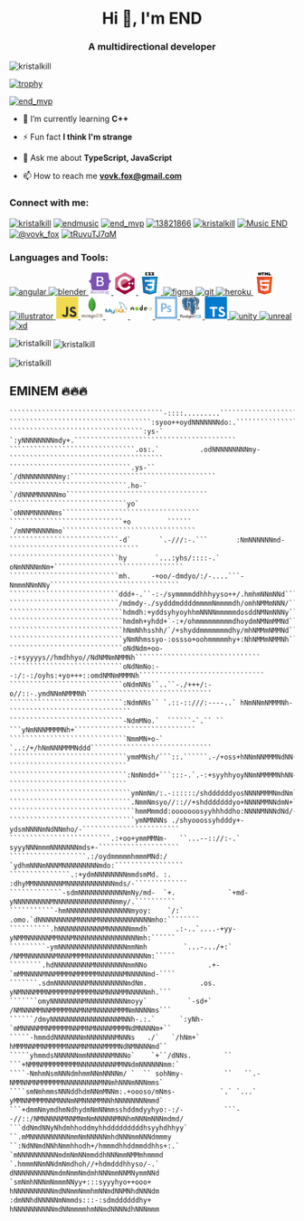 <h1 align="center">Hi 👋, I'm END</h1>
<h3 align="center">A multidirectional developer</h3>

<p align="left"> <img src="https://komarev.com/ghpvc/?username=kristalkill&label=Profile%20views&color=0e75b6&style=flat" alt="kristalkill" /> </p>

[![trophy](https://github-profile-trophy.vercel.app/?username=ryo-ma&theme=onedark)](https://github.com/ryo-ma/github-profile-trophy)

<p align="left"> <a href="https://twitter.com/end_mvp" target="blank"><img src="https://img.shields.io/twitter/follow/end_mvp?logo=twitter&style=for-the-badge" alt="end_mvp" /></a> </p>

- 🌱 I’m currently learning **C++**

- ⚡ Fun fact **I think I'm strange**

- 💬 Ask me about **TypeScript, JavaScript**

- 📫 How to reach me **vovk.fox@gmail.com**

<h3 align="left">Connect with me:</h3>
<p align="left">
<a href="https://codepen.io/kristalkill" target="blank"><img align="center" src="https://raw.githubusercontent.com/rahuldkjain/github-profile-readme-generator/master/src/images/icons/Social/codepen.svg" alt="kristalkill" height="30" width="40" /></a>
<a href="https://dev.to/endmusic" target="blank"><img align="center" src="https://raw.githubusercontent.com/rahuldkjain/github-profile-readme-generator/master/src/images/icons/Social/devto.svg" alt="endmusic" height="30" width="40" /></a>
<a href="https://twitter.com/end_mvp" target="blank"><img align="center" src="https://raw.githubusercontent.com/rahuldkjain/github-profile-readme-generator/master/src/images/icons/Social/twitter.svg" alt="end_mvp" height="30" width="40" /></a>
<a href="https://stackoverflow.com/users/13821866" target="blank"><img align="center" src="https://raw.githubusercontent.com/rahuldkjain/github-profile-readme-generator/master/src/images/icons/Social/stack-overflow.svg" alt="13821866" height="30" width="40" /></a>
<a href="https://codesandbox.com/kristalkill" target="blank"><img align="center" src="https://raw.githubusercontent.com/rahuldkjain/github-profile-readme-generator/master/src/images/icons/Social/codesandbox.svg" alt="kristalkill" height="30" width="40" /></a>
<a href="https://www.youtube.com/channel/uc-r7fefpkluk-rlwawlqfow/" target="blank"><img align="center" src="https://raw.githubusercontent.com/rahuldkjain/github-profile-readme-generator/master/src/images/icons/Social/youtube.svg" alt="Music END" height="30" width="40" /></a>
<a href="https://www.hackerearth.com/@vovk_fox" target="blank"><img align="center" src="https://raw.githubusercontent.com/rahuldkjain/github-profile-readme-generator/master/src/images/icons/Social/hackerearth.svg" alt="@vovk_fox" height="30" width="40" /></a>
<a href="https://discord.gg/tRuvuTJ7qM" target="blank"><img align="center" src="https://raw.githubusercontent.com/rahuldkjain/github-profile-readme-generator/master/src/images/icons/Social/discord.svg" alt="tRuvuTJ7qM" height="30" width="40" /></a>
</p>

<h3 align="left">Languages and Tools:</h3>
<p align="left"> <a href="https://angular.io" target="_blank" rel="noreferrer"> <img src="https://angular.io/assets/images/logos/angular/angular.svg" alt="angular" width="40" height="40"/> </a> <a href="https://www.blender.org/" target="_blank" rel="noreferrer"> <img src="https://download.blender.org/branding/community/blender_community_badge_white.svg" alt="blender" width="40" height="40"/> </a> <a href="https://getbootstrap.com" target="_blank" rel="noreferrer"> <img src="https://raw.githubusercontent.com/devicons/devicon/master/icons/bootstrap/bootstrap-plain-wordmark.svg" alt="bootstrap" width="40" height="40"/> </a> <a href="https://www.w3schools.com/cpp/" target="_blank" rel="noreferrer"> <img src="https://raw.githubusercontent.com/devicons/devicon/master/icons/cplusplus/cplusplus-original.svg" alt="cplusplus" width="40" height="40"/> </a> <a href="https://www.w3schools.com/css/" target="_blank" rel="noreferrer"> <img src="https://raw.githubusercontent.com/devicons/devicon/master/icons/css3/css3-original-wordmark.svg" alt="css3" width="40" height="40"/> </a> <a href="https://www.figma.com/" target="_blank" rel="noreferrer"> <img src="https://www.vectorlogo.zone/logos/figma/figma-icon.svg" alt="figma" width="40" height="40"/> </a> <a href="https://git-scm.com/" target="_blank" rel="noreferrer"> <img src="https://www.vectorlogo.zone/logos/git-scm/git-scm-icon.svg" alt="git" width="40" height="40"/> </a> <a href="https://heroku.com" target="_blank" rel="noreferrer"> <img src="https://www.vectorlogo.zone/logos/heroku/heroku-icon.svg" alt="heroku" width="40" height="40"/> </a> <a href="https://www.w3.org/html/" target="_blank" rel="noreferrer"> <img src="https://raw.githubusercontent.com/devicons/devicon/master/icons/html5/html5-original-wordmark.svg" alt="html5" width="40" height="40"/> </a> <a href="https://www.adobe.com/in/products/illustrator.html" target="_blank" rel="noreferrer"> <img src="https://www.vectorlogo.zone/logos/adobe_illustrator/adobe_illustrator-icon.svg" alt="illustrator" width="40" height="40"/> </a> <a href="https://developer.mozilla.org/en-US/docs/Web/JavaScript" target="_blank" rel="noreferrer"> <img src="https://raw.githubusercontent.com/devicons/devicon/master/icons/javascript/javascript-original.svg" alt="javascript" width="40" height="40"/> </a> <a href="https://www.mongodb.com/" target="_blank" rel="noreferrer"> <img src="https://raw.githubusercontent.com/devicons/devicon/master/icons/mongodb/mongodb-original-wordmark.svg" alt="mongodb" width="40" height="40"/> </a> <a href="https://www.mysql.com/" target="_blank" rel="noreferrer"> <img src="https://raw.githubusercontent.com/devicons/devicon/master/icons/mysql/mysql-original-wordmark.svg" alt="mysql" width="40" height="40"/> </a> <a href="https://nodejs.org" target="_blank" rel="noreferrer"> <img src="https://raw.githubusercontent.com/devicons/devicon/master/icons/nodejs/nodejs-original-wordmark.svg" alt="nodejs" width="40" height="40"/> </a> <a href="https://www.photoshop.com/en" target="_blank" rel="noreferrer"> <img src="https://raw.githubusercontent.com/devicons/devicon/master/icons/photoshop/photoshop-line.svg" alt="photoshop" width="40" height="40"/> </a> <a href="https://www.postgresql.org" target="_blank" rel="noreferrer"> <img src="https://raw.githubusercontent.com/devicons/devicon/master/icons/postgresql/postgresql-original-wordmark.svg" alt="postgresql" width="40" height="40"/> </a> <a href="https://www.typescriptlang.org/" target="_blank" rel="noreferrer"> <img src="https://raw.githubusercontent.com/devicons/devicon/master/icons/typescript/typescript-original.svg" alt="typescript" width="40" height="40"/> </a> <a href="https://unity.com/" target="_blank" rel="noreferrer"> <img src="https://www.vectorlogo.zone/logos/unity3d/unity3d-icon.svg" alt="unity" width="40" height="40"/> </a> <a href="https://unrealengine.com/" target="_blank" rel="noreferrer"> <img src="https://raw.githubusercontent.com/kenangundogan/fontisto/036b7eca71aab1bef8e6a0518f7329f13ed62f6b/icons/svg/brand/unreal-engine.svg" alt="unreal" width="40" height="40"/> </a> <a href="https://www.adobe.com/products/xd.html" target="_blank" rel="noreferrer"> <img src="https://cdn.worldvectorlogo.com/logos/adobe-xd.svg" alt="xd" width="40" height="40"/> </a> </p>

<p><img align="left" src="https://github-readme-stats.vercel.app/api/top-langs?username=kristalkill&show_icons=true&locale=en&layout=compact" alt="kristalkill" /></p>

<p>&nbsp;<img align="center" src="https://github-readme-stats.vercel.app/api?username=kristalkill&show_icons=true&locale=en" alt="kristalkill" /></p>

<p><img align="center" src="https://github-readme-streak-stats.herokuapp.com/?user=kristalkill&" alt="kristalkill" /></p>


## EMINEM 🔥🔥🔥
<!-- IMAGE BEGINS HERE -->

````````````````````````````````````````````````````````````````````````````````````````````````````
``````````````````````````````````````-::::.........````````````````````````````````````````````````
```````````````````````````````````:syoo++oydNNNNNNNdo:.````````````````````````````````````````````
`````````````````````````````````:ys-`      `:yNNNNNNNNmdy+.````````````````````````````````````````
```````````````````````````````.os:.`          .odNNNNNNNNNmy-``````````````````````````````````````
``````````````````````````````.ys-``             `/dNNNNNNNNNmy:````````````````````````````````````
`````````````````````````````.ho-`                 `/dNNNMNNNNNmo```````````````````````````````````
`````````````````````````````yo`                     `oNNNMNNNNNms``````````````````````````````````
````````````````````````````+o         ``````         `/mNNMNNNNNmo`````````````````````````````````
```````````````````````````-d`       `.-///:-.```       :NmNNNNNNmd-````````````````````````````````
```````````````````````````hy       `...:yhs/::::-.`     oNmNNNNmNm+````````````````````````````````
```````````````````````````mh.     -+oo/-dmdyo/:/-....```-NmmmNNmNNy````````````````````````````````
```````````````````````````ddd+-.``-:-/symmmmddhhhyyso++/.hmhmNNmNNd````````````````````````````````
```````````````````````````/mdmdy-./sydddmddddmmmmNmmmmdh/omhNMMmNNN/```````````````````````````````
````````````````````````````hdmdh:+yddsyhyoyhhmNNNNmmmmmdosddNMNmNNNy```````````````````````````````
````````````````````````````hmdmh+yhdd+`-:+/ohmmmmmmmmmdhoydmNMNmMMNd```````````````````````````````
````````````````````````````hNmNhhsshh/`/+shyddmmmmmmmdhy/mhNMMmNMMNd```````````````````````````````
````````````````````````````yNmNhmssyo-:ossso+oohmmmmmhy+:NhNMMmNMMNh```````````````````````````````
````````````````````````````oNdNdm+oo--:+syyyys//hmdhhyo//NdNMNmNMMNh```````````````````````````````
````````````````````````````oNdNmNo:--:/:-:/oyhs:+yo+++::omdNMNmMMMNh```````````````````````````````
````````````````````````````oNdmNNs``..``-./+++/:-o//::-.ymdNNmNMMMNh```````````````````````````````
````````````````````````````:NdmNNs`` `.::-::///:----..` hNmNNmNMMMNh-``````````````````````````````
````````````````````````````-NdmMNo.`  ``````-`.`` `` ```yNmNNNMMMMNh+``````````````````````````````
`````````````````````````````NmmMN+o-`            `..:/+/hNmNNNMMMNddd``````````````````````````````
`````````````````````````````ymmMNsh/```::.``````.-/+oss+hNNmNNMMMNdNN-`````````````````````````````
`````````````````````````````:NmNmdd+```:::-.`.-:+syyhhyoyNNmNMMMMNhNN-`````````````````````````````
``````````````````````````````ymNmNm/:.-::::::/shddddddyosNNNNMMMNmdNm``````````````````````````````
``````````````````````````````.NmmNmsyo//:://+shdddddddyo+NNNNMMNNdmN+``````````````````````````````
```````````````````````````````hmmMmmdd:ooooooosyyhhhddho:NNNNMNNNdNd/-.````````````````````````````
```````````````````````````````ymNMNNNs ./shyooossyhdddy+-ydsmNNNNmNdNNmho/-````````````````````````
`````````````````````````.:+oo+ymmMMNm-   ``...--:://:-.` syyyNNNmmmNNNNNNNmds+-````````````````````
```````````````````.:/oydmmmmmhmmmMNd:/                  `ydhmNNNmNNNMNNNNNNNNNmdo:`````````````````
```````````````.:+ydmNNNNNNNNmmdsmMd. :.                :dhyMMNNNNNNNMNNNNNNNNNNNNmds/-`````````````
`````````````-sdmNNNNNNNNNNNNmNy/md-  `+.             `+md-yNNNNNNNNNMNNNNNNNNNNNNNNNmmy/.``````````
```````````-hmNNNNNNNNNNNNNNNNmyoy:    `/:`          .omo.`dNNNNNNNNNMNNNNMNNNNNNNNNNNNNmho:````````
``````````.hNNNNNNNNNNNMNNNNNNmmdh`      .:-..`....-+yy-   yNMMNNNNNNMMNNNMNNNNNNNNNNNNNNNNmh:``````
`````````-ymNNNNNNNNNNNNNNNNNmmNmh         `...-.../+:`    /NMMNNNNNNNMNNNMMMMNNNNNNNNNNNNNNNm:`````
````````.hdNNNNNNNNNMNNNNNNNNmmNNo               .+-       `mMMNNNNMNNMMMMNMMMMMMNNNNNNMNNNNNmd-````
```````.sdmNNNNNNNNMNNNNNNNNNmdNm.             .os.         yNMNNNMMMNMMMMMNMMMMMNNMNNNMMNNNNNmh.```
```````omyNNNNNNNNMNNNNNNNNNNmoyy`          `-sd+`          /NMNNNMMNNMMMMMNNMNNMNNNNNMMMNmNNNNms```
``````/dmyNNNNNNNNNNNNNNNNNMNNh-.:.`      `:yNh-            `mMNNNNMMNMMMMMNNMMNMNNNNMMMMNdMNNNNm+``
`````-hmmddNNNNNNNmNNNNNNNMNNNs   ./`   `/hNm+`              hMMMNNMMNMMMMMNNNMNMNNNMMMMNdNMNNNNmd``
`````yhmmdsNNNNNNmmNNNNNNMNNNo`    `+``/dNNs.        ``   ```+NMMNMMMMMMMMMNNNNNNNNNMMNNdmNNNNNNmm:`
````-NmhmNsmNNNdmhmmNNmNNNNm/ `  `` sohNmy-          ``   ``.-NMMNNMNMMMMMMNNNNNNNNNMNNmhNNNmNNNmms`
````smNmhmmsNNNddhdmNNmMNNm:.+oooso/mNms-           `.` `...` yMMNNMMMMNNMNNNmNMNNNMMNNhNNNNNNNNmmd`
```+dmmNmymdhmNdhydmNmNNmmsshddmdyyhyo:-:/-          ```--//::/NMNNNNNMNNMNmNmNNNNNMNNhmNNNmNNNmdmd/
```ddNmdNNyNhdmhhoddmyhhdddddddddhsyyhdhhyy`                ``.mMNNNNNNNNNNmmNmNNNNNmhdNNNmmNNNdmmmy
``:NdNNmdNNhNmmhhodh+/hmmmdhhddmmddhhs+:.`                    `mNNNNNNNNNNmdmNmNNmmddhNNNmmNMMmhmmmd
`.hmmmNNmNNdmNmdhoh//+hdmdddhhyso/-.`                          dNNNNNNNNNNmdmNmmNmdmhNNNmmNNMNymmNNd
`smNmhNNNmNmmmNNyy+:::syyyhyo++ooo+                            hNNNNNNNNNNmdNNmmNmmhmNNmdNNMNhdNNNdm
:dmNNhdNNNNNmNmmds:::-:sdmddddddhy+                            hNNNNNNNNNNmdNNmmmmhmNNmdNNNNdhNNNmmm
